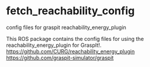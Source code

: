 # fetch_reachability_config
config files for graspit reachability_energy_plugin

This ROS package contains the config files for using the reachability_energy_plugin for GraspIt!.
https://github.com/CURG/reachability_energy_plugin
https://github.com/graspit-simulator/graspit

